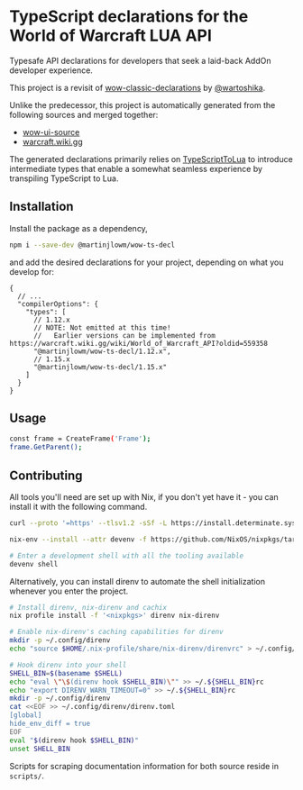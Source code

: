 # TypeScript declarations for the World of Warcraft LUA API

Typesafe API declarations for developers that seek a laid-back AddOn developer
experience.

This project is a revisit of
[wow-classic-declarations](https://github.com/wartoshika/wow-classic-declarations)
by [@wartoshika](https://github.com/wartoshika).

Unlike the predecessor, this project is automatically generated from the
following sources and merged together:

- [wow-ui-source](https://github.com/Gethe/wow-ui-source)
- [warcraft.wiki.gg](https://warcraft.wiki.gg/wiki/World_of_Warcraft_API)

The generated declarations primarily relies on
[TypeScriptToLua](https://github.com/TypeScriptToLua/TypeScriptToLua) to
introduce intermediate types that enable a somewhat seamless experience by
transpiling TypeScript to Lua.

## Installation

Install the package as a dependency,

```bash
npm i --save-dev @martinjlowm/wow-ts-decl
```

and add the desired declarations for your project, depending on what you develop for:

```jsonc
{
  // ...
  "compilerOptions": {
    "types": [
      // 1.12.x
      // NOTE: Not emitted at this time!
      //   Earlier versions can be implemented from https://warcraft.wiki.gg/wiki/World_of_Warcraft_API?oldid=559358
      "@martinjlowm/wow-ts-decl/1.12.x",
      // 1.15.x
      "@martinjlowm/wow-ts-decl/1.15.x"
    ]
  }
}
```

## Usage

```bash
const frame = CreateFrame('Frame');
frame.GetParent();
```

## Contributing

All tools you'll need are set up with Nix, if you don't yet have it - you can
install it with the following command.

```bash
curl --proto '=https' --tlsv1.2 -sSf -L https://install.determinate.systems/nix | sh -s -- install

nix-env --install --attr devenv -f https://github.com/NixOS/nixpkgs/tarball/nixpkgs-unstable

# Enter a development shell with all the tooling available
devenv shell
```

Alternatively, you can install direnv to automate the shell initialization
whenever you enter the project.

```bash
# Install direnv, nix-direnv and cachix
nix profile install -f '<nixpkgs>' direnv nix-direnv

# Enable nix-direnv's caching capabilities for direnv
mkdir -p ~/.config/direnv
echo "source $HOME/.nix-profile/share/nix-direnv/direnvrc" > ~/.config/direnv/direnvrc

# Hook direnv into your shell
SHELL_BIN=$(basename $SHELL)
echo "eval \"\$(direnv hook $SHELL_BIN)\"" >> ~/.${SHELL_BIN}rc
echo "export DIRENV_WARN_TIMEOUT=0" >> ~/.${SHELL_BIN}rc
mkdir -p ~/.config/direnv
cat <<EOF >> ~/.config/direnv/direnv.toml
[global]
hide_env_diff = true
EOF
eval "$(direnv hook $SHELL_BIN)"
unset SHELL_BIN
```

Scripts for scraping documentation information for both source reside in
`scripts/`.
